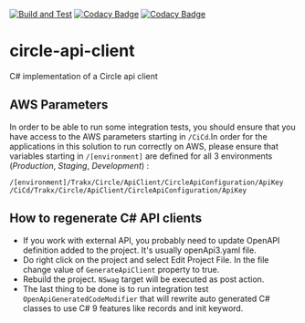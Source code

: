 [![Build and Test](https://github.com/trakx/circle-api-client/actions/workflows/test.yml/badge.svg)](https://github.com/trakx/circle-api-client/actions/workflows/test.yml)
[![Codacy Badge](https://app.codacy.com/project/badge/Grade/a11f6875244948d39af6c2350095490f)](https://www.codacy.com/gh/trakx/circle-api-client/dashboard?utm_source=github.com&amp;utm_medium=referral&amp;utm_content=trakx/circle-api-client&amp;utm_campaign=Badge_Grade)
[![Codacy Badge](https://app.codacy.com/project/badge/Coverage/435670815af049dc879feaa3cfd7cc81)](https://www.codacy.com/gh/trakx/circle-api-client/dashboard?utm_source=github.com&utm_medium=referral&utm_content=trakx/circle-api-client&utm_campaign=Badge_Coverage)

# circle-api-client
C# implementation of a Circle api client

## AWS Parameters
In order to be able to run some integration tests, you should ensure that you have access to the AWS parameters starting in `/CiCd`.In order for the applications in this solution to run correctly on AWS, please ensure that variables starting in `/[environment]`  are defined for all 3 environments (_Production_, _Staging_, _Development_) :
```awsParams
/[environment]/Trakx/Circle/ApiClient/CircleApiConfiguration/ApiKey
/CiCd/Trakx/Circle/ApiClient/CircleApiConfiguration/ApiKey
```

## How to regenerate C# API clients

*  If you work with external API, you probably need to update OpenAPI definition added to the project. It's usually openApi3.yaml file.
*  Do right click on the project and select Edit Project File. In the file change value of `GenerateApiClient` property to true.
*  Rebuild the project. `NSwag` target will be executed as post action.
*  The last thing to be done is to run integration test `OpenApiGeneratedCodeModifier` that will rewrite auto generated C# classes to use C# 9 features like records and init keyword.
